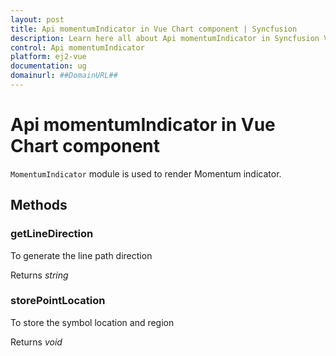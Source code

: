 ```yaml
---
layout: post
title: Api momentumIndicator in Vue Chart component | Syncfusion
description: Learn here all about Api momentumIndicator in Syncfusion Vue Chart component of Syncfusion Essential JS 2 and more.
control: Api momentumIndicator 
platform: ej2-vue
documentation: ug
domainurl: ##DomainURL##
---
```


# Api momentumIndicator in Vue Chart component

`MomentumIndicator` module is used to render Momentum indicator.

## Methods

### getLineDirection

To generate the line path direction

Returns *string*

### storePointLocation

To store the symbol location and region

Returns *void*
